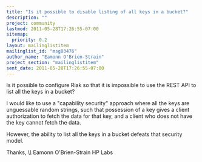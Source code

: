 ```yaml
---
title: "Is it possible to disable listing of all keys in a bucket?"
description: ""
project: community
lastmod: 2011-05-28T17:26:55-07:00
sitemap:
  priority: 0.2
layout: mailinglistitem
mailinglist_id: "msg03476"
author_name: "Eamonn O'Brien-Strain"
project_section: "mailinglistitem"
sent_date: 2011-05-28T17:26:55-07:00
---
```



Is it possible to configure Riak so that it is impossible to use the 
REST API to list all the keys in a bucket?


I would like to use a "capability security" approach where all the keys 
are unguessable random strings, such that possession of a key gives a 
client authorization to fetch the data for that key, and a client who 
does not have the key cannot fetch the data.


However, the ability to list all the keys in a bucket defeats that 
security model.


Thanks,
\\_\\_
Eamonn O'Brien-Strain
HP Labs

